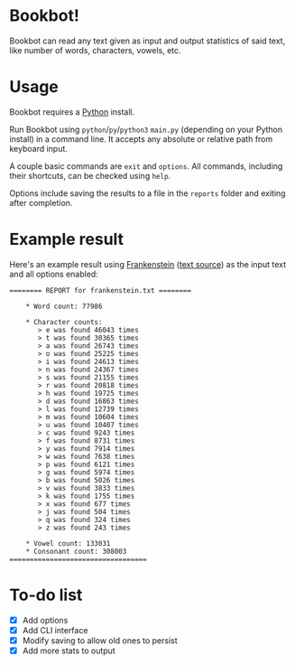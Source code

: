 # Bookbot!
   Bookbot can read any text given as input and output statistics of said text, like number of words, characters, vowels, etc.

# Usage
   Bookbot requires a [Python](https://www.python.org/) install.
   
   Run Bookbot using `python`/`py`/`python3` `main.py` (depending on your Python install) in a command line. It accepts any absolute or relative path from keyboard input.

   A couple basic commands are `exit` and `options`.
   All commands, including their shortcuts, can be checked using `help`. 

   Options include saving the results to a file in the `reports` folder and exiting after completion.

# Example result
   Here's an example result using [Frankenstein](https://en.wikipedia.org/wiki/Frankenstein) ([text source](https://raw.githubusercontent.com/asweigart/codebreaker/master/frankenstein.txt)) as the input text and all options enabled:

```
======== REPORT for frankenstein.txt ========

    * Word count: 77986

    * Character counts:
       > e was found 46043 times
       > t was found 30365 times
       > a was found 26743 times
       > o was found 25225 times
       > i was found 24613 times
       > n was found 24367 times
       > s was found 21155 times
       > r was found 20818 times
       > h was found 19725 times
       > d was found 16863 times
       > l was found 12739 times
       > m was found 10604 times
       > u was found 10407 times
       > c was found 9243 times
       > f was found 8731 times
       > y was found 7914 times
       > w was found 7638 times
       > p was found 6121 times
       > g was found 5974 times
       > b was found 5026 times
       > v was found 3833 times
       > k was found 1755 times
       > x was found 677 times
       > j was found 504 times
       > q was found 324 times
       > z was found 243 times

    * Vowel count: 133031
    * Consonant count: 308003
==================================
   ```
# To-do list
   - [x] Add options
   - [x] Add CLI interface
   - [x] Modify saving to allow old ones to persist
   - [x] Add more stats to output

